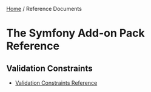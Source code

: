 [Home](../index.md) /
Reference Documents

# The Symfony Add-on Pack Reference

## Validation Constraints

* [Validation Constraints Reference](constraints.md)
